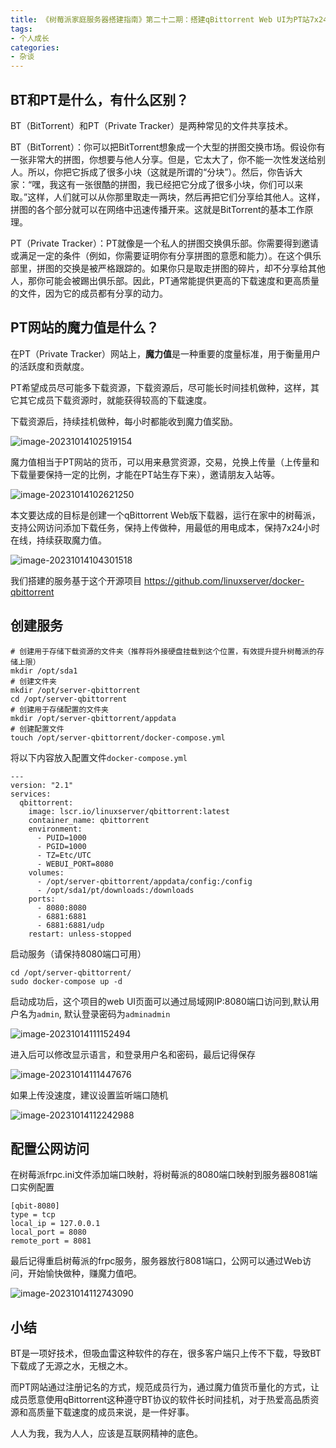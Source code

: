 ```yaml
---
title: 《树莓派家庭服务器搭建指南》第二十二期：搭建qBittorrent Web UI为PT站7x24小时做种，持续获取魔力值
tags:
- 个人成长
categories:
- 杂谈
---
```


## BT和PT是什么，有什么区别？

BT（BitTorrent）和PT（Private Tracker）是两种常见的文件共享技术。

BT（BitTorrent）：你可以把BitTorrent想象成一个大型的拼图交换市场。假设你有一张非常大的拼图，你想要与他人分享。但是，它太大了，你不能一次性发送给别人。所以，你把它拆成了很多小块（这就是所谓的“分块”）。然后，你告诉大家：“嘿，我这有一张很酷的拼图，我已经把它分成了很多小块，你们可以来取。”这样，人们就可以从你那里取走一两块，然后再把它们分享给其他人。这样，拼图的各个部分就可以在网络中迅速传播开来。这就是BitTorrent的基本工作原理。

PT（Private Tracker）：PT就像是一个私人的拼图交换俱乐部。你需要得到邀请或满足一定的条件（例如，你需要证明你有分享拼图的意愿和能力）。在这个俱乐部里，拼图的交换是被严格跟踪的。如果你只是取走拼图的碎片，却不分享给其他人，那你可能会被踢出俱乐部。因此，PT通常能提供更高的下载速度和更高质量的文件，因为它的成员都有分享的动力。



## PT网站的魔力值是什么？

在PT（Private Tracker）网站上，**魔力值**是一种重要的度量标准，用于衡量用户的活跃度和贡献度。

PT希望成员尽可能多下载资源，下载资源后，尽可能长时间挂机做种，这样，其它其它成员下载资源时，就能获得较高的下载速度。

下载资源后，持续挂机做种，每小时都能收到魔力值奖励。

![image-20231014102519154](https://cdn.fangyuanxiaozhan.com/assets/1697250320427YRQHpwHA.png)

魔力值相当于PT网站的货币，可以用来悬赏资源，交易，兑换上传量（上传量和下载量要保持一定的比例，才能在PT站生存下来），邀请朋友入站等。

![image-20231014102621250](https://cdn.fangyuanxiaozhan.com/assets/1697250381751rbNzQ7Cc.png)

本文要达成的目标是创建一个qBittorrent Web版下载器，运行在家中的树莓派，支持公网访问添加下载任务，保持上传做种，用最低的用电成本，保持7x24小时在线，持续获取魔力值。

![image-20231014104301518](https://cdn.fangyuanxiaozhan.com/assets/1697251382599XaXdHD1J.png)



我们搭建的服务基于这个开源项目 https://github.com/linuxserver/docker-qbittorrent



## 创建服务

```
# 创建用于存储下载资源的文件夹（推荐将外接硬盘挂载到这个位置，有效提升提升树莓派的存储上限）
mkdir /opt/sda1
# 创建文件夹
mkdir /opt/server-qbittorrent
cd /opt/server-qbittorrent
# 创建用于存储配置的文件夹
mkdir /opt/server-qbittorrent/appdata
# 创建配置文件
touch /opt/server-qbittorrent/docker-compose.yml
```

将以下内容放入配置文件`docker-compose.yml`

```
---
version: "2.1"
services:
  qbittorrent:
    image: lscr.io/linuxserver/qbittorrent:latest
    container_name: qbittorrent
    environment:
      - PUID=1000
      - PGID=1000
      - TZ=Etc/UTC
      - WEBUI_PORT=8080
    volumes:
      - /opt/server-qbittorrent/appdata/config:/config
      - /opt/sda1/pt/downloads:/downloads
    ports:
      - 8080:8080
      - 6881:6881
      - 6881:6881/udp
    restart: unless-stopped
```

启动服务（请保持8080端口可用）

```
cd /opt/server-qbittorrent/
sudo docker-compose up -d
```

启动成功后，这个项目的web UI页面可以通过局域网IP:8080端口访问到,默认用户名为`admin`, 默认登录密码为`adminadmin`

![image-20231014111152494](https://cdn.fangyuanxiaozhan.com/assets/1697253113671DMTjGWkh.png)

进入后可以修改显示语言，和登录用户名和密码，最后记得保存



![image-20231014111447676](https://cdn.fangyuanxiaozhan.com/assets/1697253288574nzWXdcsw.png)



如果上传没速度，建议设置监听端口随机

![image-20231014112242988](https://cdn.fangyuanxiaozhan.com/assets/1697253763745KNkQAtED.png)



## 配置公网访问

在树莓派frpc.ini文件添加端口映射，将树莓派的8080端口映射到服务器8081端口实例配置

```
[qbit-8080]
type = tcp
local_ip = 127.0.0.1
local_port = 8080
remote_port = 8081
```

最后记得重启树莓派的frpc服务，服务器放行8081端口，公网可以通过Web访问，开始愉快做种，赚魔力值吧。

![image-20231014112743090](https://cdn.fangyuanxiaozhan.com/assets/16972540638260WmFRPc3.png)



## 小结

BT是一项好技术，但吸血雷这种软件的存在，很多客户端只上传不下载，导致BT下载成了无源之水，无根之木。





而PT网站通过注册记名的方式，规范成员行为，通过魔力值货币量化的方式，让成员愿意使用qBittorrent这种遵守BT协议的软件长时间挂机，对于热爱高品质资源和高质量下载速度的成员来说，是一件好事。



人人为我，我为人人，应该是互联网精神的底色。

